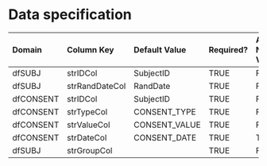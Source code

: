# Data specification

|**Domain** |**Column Key** |**Default Value** |**Required?** |**Accept NA/Empty Values?** |**Require Unique Values?** |
|:----------|:--------------|:-----------------|:-------------|:---------------------------|:--------------------------|
|dfSUBJ     |strIDCol       |SubjectID         |TRUE          |FALSE                       |TRUE                       |
|dfSUBJ     |strRandDateCol |RandDate          |TRUE          |FALSE                       |FALSE                      |
|dfCONSENT  |strIDCol       |SubjectID         |TRUE          |FALSE                       |FALSE                      |
|dfCONSENT  |strTypeCol     |CONSENT_TYPE      |TRUE          |FALSE                       |FALSE                      |
|dfCONSENT  |strValueCol    |CONSENT_VALUE     |TRUE          |FALSE                       |FALSE                      |
|dfCONSENT  |strDateCol     |CONSENT_DATE      |TRUE          |TRUE                        |FALSE                      |
|dfSUBJ     |strGroupCol    |                  |TRUE          |FALSE                       |FALSE                      |
